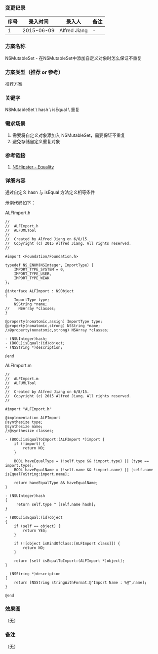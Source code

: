 ### 变更记录
| 序号 | 录入时间 | 录入人 | 备注 |
| -- | -- | -- | -- |
| 1 | 2015-06-09 | Alfred Jiang | - |

### 方案名称
NSMutableSet - 在NSMutableSet中添加自定义对象时怎么保证不重复

### 方案类型（推荐 or 参考）
推荐方案

### 关键字
NSMutableSet \ hash \ isEqual \ 重复

### 需求场景
1. 需要将自定义对象添加入 NSMutableSet，需要保证不重复
2. 避免存储自定义重复对象

### 参考链接
1. [NSHipster - Equality](http://nshipster.com/equality/)

### 详细内容

通过自定义 hasn 与 isEqual 方法定义相等条件

示例代码如下：

ALFImport.h

    //
    //  ALFImport.h
    //  ALFUMLTool
    //
    //  Created by Alfred Jiang on 6/8/15.
    //  Copyright (c) 2015 Alfred Jiang. All rights reserved.
    //

    #import <Foundation/Foundation.h>

    typedef NS_ENUM(NSInteger, ImportType) {
        IMPORT_TYPE_SYSTEM = 0,
        IMPORT_TYPE_USER,
        IMPORT_TYPE_WEAK
    };

    @interface ALFImport : NSObject
    {
        ImportType type;
        NSString *name;
    //    NSArray *classes;
    }

    @property(nonatomic,assign) ImportType type;
    @property(nonatomic,strong) NSString *name;
    //@property(nonatomic,strong) NSArray *classes;

    - (NSUInteger)hash;
    - (BOOL)isEqual:(id)object;
    - (NSString *)description;

    @end

ALFImport.m

    //
    //  ALFImport.m
    //  ALFUMLTool
    //
    //  Created by Alfred Jiang on 6/8/15.
    //  Copyright (c) 2015 Alfred Jiang. All rights reserved.
    //

    #import "ALFImport.h"

    @implementation ALFImport
    @synthesize type;
    @synthesize name;
    //@synthesize classes;

    - (BOOL)isEqualToImport:(ALFImport *)import {
        if (!import) {
            return NO;
        }

        BOOL haveEqualType = (!self.type && !import.type) || (type == import.type);
        BOOL haveEqualName = (!self.name && !import.name) || [self.name isEqualToString:import.name];

        return haveEqualType && haveEqualName;
    }

    - (NSUInteger)hash
    {
         return self.type ^ [self.name hash];
    }

    - (BOOL)isEqual:(id)object
    {
        if (self == object) {
            return YES;
        }

        if (![object isKindOfClass:[ALFImport class]]) {
            return NO;
        }

        return [self isEqualToImport:(ALFImport *)object];
    }

    - (NSString *)description
    {
        return [NSString stringWithFormat:@"Import Name : %@",name];
    }

    @end


### 效果图
（无）

### 备注
（无）
